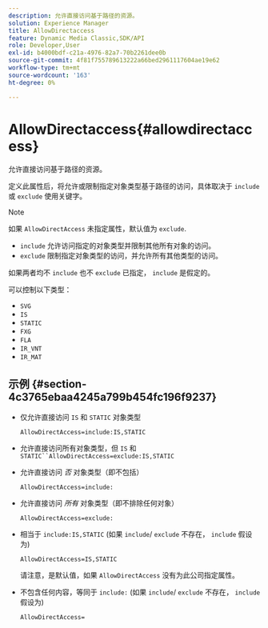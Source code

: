 ```yaml
---
description: 允许直接访问基于路径的资源。
solution: Experience Manager
title: AllowDirectaccess
feature: Dynamic Media Classic,SDK/API
role: Developer,User
exl-id: b4000bdf-c21a-4976-82a7-70b2261dee0b
source-git-commit: 4f81f755789613222a66bed2961117604ae19e62
workflow-type: tm+mt
source-wordcount: '163'
ht-degree: 0%

---
```


# AllowDirectaccess{#allowdirectaccess}

允许直接访问基于路径的资源。

定义此属性后，将允许或限制指定对象类型基于路径的访问，具体取决于 `include` 或 `exclude` 使用关键字。

>[!NOTE]
>
>如果 `AllowDirectAccess` 未指定属性，默认值为 `exclude`.

* `include` 允许访问指定的对象类型并限制其他所有对象的访问。
* `exclude` 限制指定对象类型的访问，并允许所有其他类型的访问。

如果两者均不 `include` 也不 `exclude` 已指定， `include` 是假定的。

可以控制以下类型：

* `SVG`
* `IS`
* `STATIC`
* `FXG`
* `FLA`
* `IR_VNT`
* `IR_MAT`

## 示例 {#section-4c3765ebaa4245a799b454fc196f9237}

* 仅允许直接访问 `IS` 和 `STATIC` 对象类型

  `AllowDirectAccess=include:IS,STATIC`

* 允许直接访问所有对象类型，但 `IS` 和 `STATIC``AllowDirectAccess=exclude:IS,STATIC`

* 允许直接访问 *否* 对象类型（即不包括）

  `AllowDirectAccess=include:`

* 允许直接访问 *所有* 对象类型（即不排除任何对象）

  `AllowDirectAccess=exclude:`

* 相当于 `include:IS,STATIC` (如果 `include`/ `exclude` 不存在， `include` 假设为)

  `AllowDirectAccess=IS,STATIC`

  请注意，是默认值，如果 `AllowDirectAccess` 没有为此公司指定属性。

* 不包含任何内容，等同于 `include:` (如果 `include`/ `exclude` 不存在， `include` 假设为)

  `AllowDirectAccess=`
